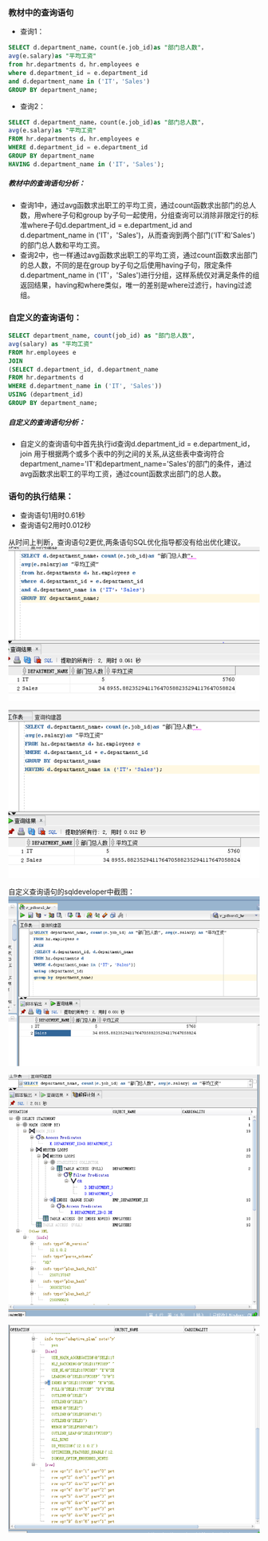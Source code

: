 ### 教材中的查询语句

- 查询1：

```SQL
SELECT d.department_name，count(e.job_id)as "部门总人数"，
avg(e.salary)as "平均工资"
from hr.departments d，hr.employees e
where d.department_id = e.department_id
and d.department_name in ('IT'，'Sales')
GROUP BY department_name;
```

- 查询2：
```SQL
SELECT d.department_name，count(e.job_id)as "部门总人数"，
avg(e.salary)as "平均工资"
FROM hr.departments d，hr.employees e
WHERE d.department_id = e.department_id
GROUP BY department_name
HAVING d.department_name in ('IT'，'Sales');
```

##### 教材中的查询语句分析：
- 查询1中，通过avg函数求出职工的平均工资，通过count函数求出部门的总人数，用where子句和group by子句一起使用，分组查询可以消除非限定行的标准where子句d.department_id = e.department_id   and d.department_name in ('IT'，'Sales')，从而查询到两个部门('IT'和'Sales')的部门总人数和平均工资。
- 查询2中，也一样通过avg函数求出职工的平均工资，通过count函数求出部门的总人数，不同的是在group by子句之后使用having子句，限定条件d.department_name in ('IT'，'Sales')进行分组，这样系统仅对满足条件的组返回结果，having和where类似，唯一的差别是where过滤行，having过滤组。

### 自定义的查询语句：


~~~sql
SELECT department_name, count(job_id) as "部门总人数", 
avg(salary) as "平均工资"
FROM hr.employees e
JOIN
(SELECT d.department_id, d.department_name
FROM hr.departments d
WHERE d.department_name in ('IT', 'Sales'))
USING (department_id)
GROUP BY department_name;
~~~

##### 自定义的查询语句分析：
- 自定义的查询语句中首先执行id查询d.department_id = e.department_id， join 用于根据两个或多个表中的列之间的关系,从这些表中查询符合department_name='IT'和department_name='Sales'的部门的条件，通过avg函数求出职工的平均工资，通过count函数求出部门的总人数。


### 语句的执行结果：
- 查询语句1用时0.61秒
- 查询语句2用时0.012秒


从时间上判断，查询语句2更优,两条语句SQL优化指导都没有给出优化建议。
![截图1](https://github.com/lwjbox/oracle/blob/master/test1/four.png?raw=true)

![截图1](https://github.com/lwjbox/oracle/blob/master/test1/five.png?raw=true)

自定义查询语句的sqldeveloper中截图：
![截图1](https://github.com/lwjbox/oracle/blob/master/test1/one.png?raw=true)


![截图2](https://github.com/lwjbox/oracle/blob/master/test1/two.png?raw=true)



![截图3](https://github.com/lwjbox/oracle/blob/master/test1/three.png?raw=true)
